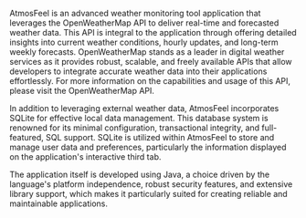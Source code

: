 



AtmosFeel is an advanced weather monitoring tool application that leverages the OpenWeatherMap API to deliver real-time and forecasted weather data. This API is integral to the application through offering detailed insights into current weather conditions, hourly updates, and long-term weekly forecasts. OpenWeatherMap stands as a leader in digital weather services as it provides robust, scalable, and freely available APIs that allow developers to integrate accurate weather data into their applications effortlessly. For more information on the capabilities and usage of this API, please visit the OpenWeatherMap API.

In addition to leveraging external weather data, AtmosFeel incorporates SQLite for effective local data management. This database system is renowned for its minimal configuration, transactional integrity, and full-featured, SQL support. SQLite is utilized within AtmosFeel to store and manage user data and preferences, particularly the information displayed on the application's interactive third tab.

The application itself is developed using Java, a choice driven by the language's platform independence, robust security features, and extensive library support, which makes it particularly suited for creating reliable and maintainable applications. 
